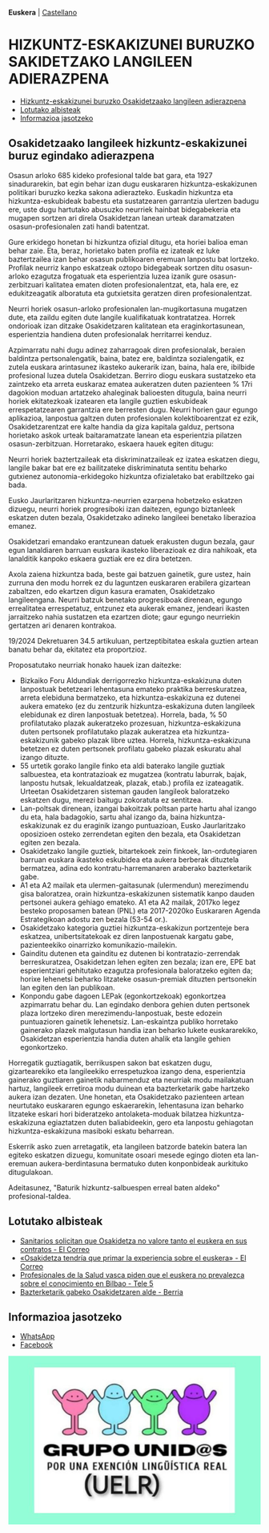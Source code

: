 **Euskera** | [Castellano](es)

# HIZKUNTZ-ESKAKIZUNEI BURUZKO SAKIDETZAKO LANGILEEN ADIERAZPENA 

* [Hizkuntz-eskakizunei buruzko Osakidetzaako langileen adierazpena](#hizkuntz-eskakizunei-buruzko-osakidetzaako-langileen-adierazpena)
* [Lotutako albisteak](#lotutako-albisteak)
* [Informazioa jasotzeko](#informazioa-jasotzeko)

## Osakidetzaako langileek hizkuntz-eskakizunei buruz egindako adierazpena

Osasun arloko 685 kideko profesional talde bat gara, eta 1927 sinadurarekin, bat egin behar izan dugu euskararen hizkuntza-eskakizunen politikari buruzko kezka sakona adierazteko. Euskadin hizkuntza eta hizkuntza-eskubideak babestu eta sustatzearen garrantzia ulertzen badugu ere, uste dugu hartutako abusuzko neurriek hainbat bidegabekeria eta mugapen sortzen ari direla Osakidetzan lanean urteak daramatzaten osasun-profesionalen zati handi batentzat.

Gure erkidego honetan bi hizkuntza ofizial ditugu, eta horiei balioa eman behar zaie. Eta, beraz, horietako baten profila ez izateak ez luke baztertzailea izan behar osasun publikoaren eremuan lanpostu bat lortzeko. Profilak neurriz kanpo eskatzeak oztopo bidegabeak sortzen ditu osasun-arloko ezagutza frogatuak eta esperientzia luzea izanik gure osasun-zerbitzuari kalitatea ematen dioten profesionalentzat, eta, hala ere, ez edukitzeagatik alboratuta eta gutxietsita geratzen diren profesionalentzat.

Neurri horiek osasun-arloko profesionalen lan-mugikortasuna mugatzen dute, eta zaildu egiten dute langile kualifikatuak kontratatzea. Horrek ondorioak izan ditzake Osakidetzaren kalitatean eta eraginkortasunean, esperientzia handiena duten profesionalak herritarrei kenduz.

Azpimarratu nahi dugu adinez zaharragoak diren profesionalak, beraien baldintza pertsonalengatik, baina, batez ere, baldintza sozialengatik, ez zutela euskara arintasunez ikasteko aukerarik izan, baina, hala ere, ibilbide profesional luzea dutela Osakidetzan. Berriro diogu euskara sustatzeko eta zaintzeko eta arreta euskaraz ematea aukeratzen duten pazienteen % 17ri dagokion moduan artatzeko ahaleginak balioesten ditugula, baina neurri horiek ekitatezkoak izatearen eta langile guztien eskubideak errespetatzearen garrantzia ere berresten dugu. Neurri horien gaur egungo aplikazioa, lanpostua galtzen duten profesionalen kolektiboarentzat ez ezik, Osakidetzarentzat ere kalte handia da giza kapitala galduz, pertsona horietako askok urteak baitaramatzate lanean eta esperientzia pilatzen osasun-zerbitzuan. Horretarako, eskaera hauek egiten ditugu:

Neurri horiek baztertzaileak eta diskriminatzaileak ez izatea eskatzen diegu, langile bakar bat ere ez bailitzateke diskriminatuta sentitu beharko gutxienez autonomia-erkidegoko hizkuntza ofizialetako bat erabiltzeko gai bada.

Eusko Jaurlaritzaren hizkuntza-neurrien ezarpena hobetzeko eskatzen dizuegu, neurri horiek progresiboki izan daitezen, egungo biztanleek eskatzen duten bezala, Osakidetzako adineko langileei benetako liberazioa emanez.

Osakidetzari emandako erantzunean datuek erakusten dugun bezala, gaur egun lanaldiaren barruan euskara ikasteko liberazioak ez dira nahikoak, eta lanalditik kanpoko eskaera guztiak ere ez dira betetzen.

Axola zaiena hizkuntza bada, beste gai batzuen gainetik, gure ustez, hain zurruna den modu horrek ez du laguntzen euskararen erabilera gizartean zabaltzen, edo ekartzen digun kasura eramaten, Osakidetzako langileengana. Neurri batzuk benetako progresiboak direnean, egungo errealitatea errespetatuz, entzunez eta aukerak emanez, jendeari ikasten jarraitzeko nahia sustatzen eta ezartzen diote; gaur egungo neurriekin gertatzen ari denaren kontrakoa.

19/2024 Dekretuaren 34.5 artikuluan, pertzeptibitatea eskala guztien artean banatu behar da, ekitatez eta proportzioz.

Proposatutako neurriak honako hauek izan daitezke:

* Bizkaiko Foru Aldundiak derrigorrezko hizkuntza-eskakizuna duten lanpostuak betetzeari lehentasuna emateko praktika berreskuratzea, arreta elebiduna bermatzeko, eta hizkuntza-eskakizuna ez dutenei aukera emateko (ez du zentzurik hizkuntza-eskakizuna duten langileek elebidunak ez diren lanpostuak betetzea). Horrela, bada, % 50 profilatutako plazak aukeratzeko prozesuan, hizkuntza-eskakizuna duten pertsonek profilatutako plazak aukeratzea eta hizkuntza-eskakizunik gabeko plazak libre uztea. Horrela, hizkuntza-eskakizuna betetzen ez duten pertsonek profilatu gabeko plazak eskuratu ahal izango dituzte.
* 55 urtetik gorako langile finko eta aldi baterako langile guztiak salbuestea, eta kontratazioak ez mugatzea (kontratu laburrak, bajak, lanpostu hutsak, lekualdatzeak, plazak, etab.) profila ez izateagatik. Urteetan Osakidetzaren sisteman gauden langileok baloratzeko eskatzen dugu, merezi baitugu zokoratuta ez sentitzea.
* Lan-poltsak direnean, izangai bakoitzak poltsan parte hartu ahal izango du eta, hala badagokio, sartu ahal izango da, baina hizkuntza-eskakizunak ez du eraginik izango puntuazioan, Eusko Jaurlaritzako oposizioen osteko zerrendetan egiten den bezala, eta Osakidetzan egiten zen bezala.
* Osakidetzako langile guztiek, bitartekoek zein finkoek, lan-ordutegiaren barruan euskara ikasteko eskubidea eta aukera berberak dituztela bermatzea, adina edo kontratu-harremanaren araberako bazterketarik gabe.
* A1 eta A2 mailak eta ulermen-gaitasunak (ulermendun) merezimendu gisa baloratzea, orain hizkuntza-eskakizunen sistematik kanpo dauden pertsonei aukera gehiago emateko. A1 eta A2 mailak, 2017ko legez besteko proposamen batean (PNL) eta 2017-2020ko Euskararen Agenda Estrategikoan adostu zen bezala (53-54 or.).
* Osakidetzako kategoria guztiei hizkuntza-eskakizun portzenteje bera eskatzea, unibertsitatekoak ez diren lanpostuenak kargatu gabe, pazienteekiko oinarrizko komunikazio-mailekin.
* Gainditu dutenen eta gainditu ez dutenen bi kontratazio-zerrendak berreskuratzea, Osakidetzan lehen egiten zen bezala; izan ere, EPE bat esperientziari gehitutako ezagutza profesionala baloratzeko egiten da; horixe lehenetsi beharko litzateke osasun-premiak dituzten pertsonekin lan egiten den lan publikoan.
* Konpondu gabe dagoen LEPak (egonkortzekoak) egonkortzea azpimarratu behar du. Lan egindako denbora gehien duten pertsonek plaza lortzeko diren merezimendu-lanpostuak, beste edozein puntuazioren gainetik lehenetsiz. Lan-eskaintza publiko horretako gainerako plazek malgutasun handia izan beharko lukete euskararekiko, Osakidetzan esperientzia handia duten ahalik eta langile gehien egonkortzeko.

Horregatik guztiagatik, berrikuspen sakon bat eskatzen dugu, gizartearekiko eta langileekiko errespetuzkoa izango dena, esperientzia gainerako guztiaren gainetik nabarmenduz eta neurriak modu mailakatuan hartuz, langileek erretiroa modu duinean eta bazterketarik gabe hartzeko aukera izan dezaten. Une honetan, eta Osakidetzako pazienteen artean neurtutako euskararen egungo eskaerarekin, lehentasuna izan beharko litzateke eskari hori bideratzeko antolaketa-moduak bilatzea hizkuntza-eskakizuna egiaztatzen duten baliabideekin, gero eta lanpostu gehiagotan hizkuntza-eskakizuna masiboki eskatu beharrean.

Eskerrik asko zuen arretagatik, eta langileen batzorde batekin batera lan egiteko eskatzen dizuegu, komunitate osoari mesede egingo dioten eta lan-eremuan aukera-berdintasuna bermatuko duten konponbideak aurkituko ditugulakoan.

Adeitasunez,
"Baturik hizkuntz-salbuespen erreal baten aldeko" profesional-taldea.


## Lotutako albisteak

* [Sanitarios solicitan que Osakidetza no valore tanto el euskera en sus contratos - El Correo](https://www.elcorreo.com/sociedad/salud/sanitarios-solicitan-osakidetza-valore-euskera-contratos-20240719001606-nt.html)
* [«Osakidetza tendría que primar la experiencia sobre el euskera» - El Correo](https://www.elcorreo.com/sociedad/salud/osakidetza-primar-experiencia-sobre-euskera-20240720002821-nt.html)
* [Profesionales de la Salud vasca piden que el euskera no prevalezca sobre el conocimiento en Bilbao - Tele 5](https://www.telecinco.es/noticias/euskadi/20240905/profesionales-salud-euskera-conocimientos-hospitales-bilbao_18_013376211.html)
* [Bazterketarik gabeko Osakidetzaren alde - Berria](https://www.berria.eus/iritzia/artikuluak/bazterketarik-gabeko-osakidetzaren-alde_2129994_102.html)

## Informazioa jasotzeko

* [WhatsApp](https://chat.whatsapp.com/J3jWpnjJAWlJm9dGGHl7OH)
* [Facebook](https://www.facebook.com/share/g/FNTci96ehkhQ8vSZ/)

<img src="6026172736918896657.jpg" alt="Grupos unidos, por una exección lingüística real" width="600">

<meta property="og:title" content="convivencialinguisticaosakidetza">
<style>
h1:nth-child(1) {
  visibility: hidden;
  line-height: 0;
}
.pressbutton {
    border: none;
    padding: 15px 32px;
    text-decoration: none;
    display: inline-block;
    font-size: 16px;
    border-radius: 20px;
}
.footer{ display:none}
</style>
